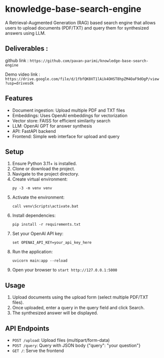 # knowledge-base-search-engine
A Retrieval-Augmented Generation (RAG) based search engine that allows users to upload documents (PDF/TXT) and query them for synthesized answers using LLM.

## Deliverables :
github link : `https://github.com/pavan-parimi/knowledge-base-search-engine`

Demo video link : `https://drive.google.com/file/d/1fbfQK0XT1lAik4OHST8hpZM4OaF9dOgP/view?usp=drivesdk`

## Features
- Document ingestion: Upload multiple PDF and TXT files
- Embeddings: Uses OpenAI embeddings for vectorization
- Vector store: FAISS for efficient similarity search
- LLM: OpenAI GPT for answer synthesis
- API: FastAPI backend
- Frontend: Simple web interface for upload and query
## Setup
1. Ensure Python 3.11+ is installed.
2. Clone or download the project.
3. Navigate to the project directory.
4. Create virtual environment:
   ```
   py -3 -m venv venv
   ```
5. Activate the environment:
   ```
   call venv\Scripts\activate.bat
   ```
6. Install dependencies:
   ```
   pip install -r requirements.txt
   ```
7. Set your OpenAI API key:
   ```
   set OPENAI_API_KEY=your_api_key_here
   ```
8. Run the application:
   ```
   uvicorn main:app --reload
   ```
9. Open your browser to `start http://127.0.0.1:5000`
## Usage
1. Upload documents using the upload form (select multiple PDF/TXT files).
2. Once uploaded, enter a query in the query field and click Search.
3. The synthesized answer will be displayed.
## API Endpoints
- `POST /upload`: Upload files (multipart/form-data)
- `POST /query`: Query with JSON body {"query": "your question"}
- `GET /`: Serve the frontend
